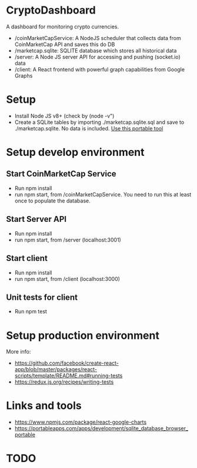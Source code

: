# CryptoDashboard

A dashboard for monitoring crypto currencies.

* /coinMarketCapService: A NodeJS scheduler that collects data from CoinMarketCap API and saves this do DB
* /marketcap.sqlite: SQLITE database which stores all historical data
* /server: A Node JS server API for accessing and pushing (socket.io) data
* /client: A React frontend with powerful graph capabilities from Google Graphs

# Setup
* Install Node JS v8+ (check by (node -v")
* Create a SQLite tables by importing ./marketcap.sqlite.sql and save to ./marketcap.sqlite. No data is included.
    [Use this portable tool](https://portableapps.com/apps/development/sqlite_database_browser_portable)

# Setup develop environment

## Start CoinMarketCap Service
* Run npm install
* run npm start, from /coinMarketCapService. You need to run this at least once to populate the database.

## Start Server API
* Run npm install
* run npm start, from /server (localhost:3001)

## Start client
* Run npm install
* run npm start, from /client (localhost:3000)

## Unit tests for client
* Run npm test

# Setup production environment

More info:
* https://github.com/facebook/create-react-app/blob/master/packages/react-scripts/template/README.md#running-tests
* https://redux.js.org/recipes/writing-tests

# Links and tools
* https://www.npmjs.com/package/react-google-charts
* https://portableapps.com/apps/development/sqlite_database_browser_portable

# TODO
